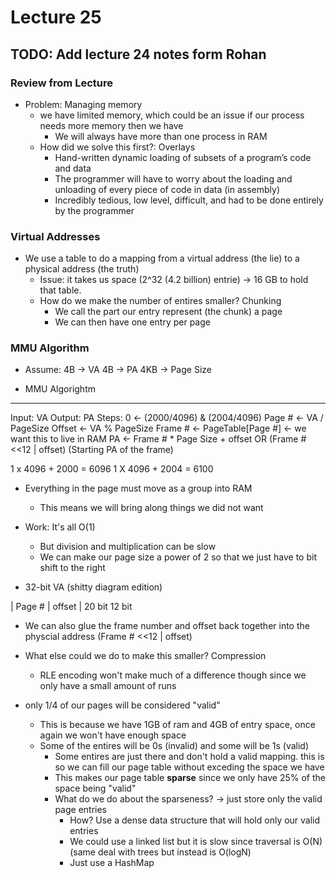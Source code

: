 # Lecture 25

## TODO: Add lecture 24 notes form Rohan

### Review from Lecture

* Problem: Managing memory
  * we have limited memory, which could be an issue if our process needs more memory then we have
    * We will always have more than one process in RAM
  * How did we solve this first?: Overlays
    * Hand-written dynamic loading of subsets of a program’s code and data
    * The programmer will have to worry about the loading and unloading of every piece of code in data (in assembly)
    * Incredibly tedious, low level, difficult, and had to be done entirely by the programmer
   
### Virtual Addresses

* We use a table to do a mapping from a virtual address (the lie) to a physical address (the truth)
  * Issue: it takes us space (2^32 (4.2 billion) entrie) -> 16 GB to hold that table.
  * How do we make the number of entires smaller? Chunking
    * We call the part our entry represent (the chunk) a page
    * We can then have one entry per page
   
### MMU Algorithm
   
* Assume:
  4B -> VA
  4B -> PA
  4KB -> Page Size

* MMU Algorightm
----------------
  Input: VA
  Output: PA
  Steps: 0 <- (2000/4096) & (2004/4096)
  Page # <- VA / PageSize
  Offset <- VA % PageSize
  Frame # <- PageTable[Page #] <- we want this to live in RAM
  PA <- Frame # * Page Size + offset OR (Frame # <<12 | offset)
        (Starting PA of the frame)

1 x 4096 + 2000 = 6096
1 X 4096 + 2004 = 6100

* Everything in the page must move as a group into RAM
  * This means we will bring along things we did not want
* Work: It's all O(1)
  * But division and multiplication can be slow
  * We can make our page size a power of 2 so that we just have to bit shift to the right
 
* 32-bit VA (shitty diagram edition)

|    Page #    | offset |
     20 bit      12 bit

* We can also glue the frame number and offset back together into the physcial address (Frame # <<12 | offset)

* What else could we do to make this smaller? Compression
  * RLE encoding won't make much of a difference though since we only have a small amount of runs 

* only 1/4 of our pages will be considered "valid"
  * This is because we have 1GB of ram and 4GB of entry space, once again we won't have enough space
  * Some of the entires will be 0s (invalid) and some will be 1s (valid)
    * Some entires are just there and don't hold a valid mapping. this is so we can fill our page table without exceding the space we have
    * This makes our page table **sparse** since we only have 25% of the space being "valid"
    * What do we do about the sparseness? -> just store only the valid page entries
      * How? Use a dense data structure that will hold only our valid entries
      * We could use a linked list but it is slow since traversal is O(N) (same deal with trees but instead is O(logN)
      * Just use a HashMap
  
